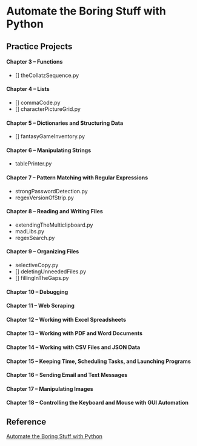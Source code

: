 # Automate the Boring Stuff with Python

## Practice Projects

#### Chapter 3 – Functions
- [] theCollatzSequence.py

#### Chapter 4 – Lists
- [] commaCode.py
- [] characterPictureGrid.py

#### Chapter 5 – Dictionaries and Structuring Data
- [] fantasyGameInventory.py

#### Chapter 6 – Manipulating Strings
- tablePrinter.py

#### Chapter 7 – Pattern Matching with Regular Expressions
- strongPasswordDetection.py
- regexVersionOfStrip.py

#### Chapter 8 – Reading and Writing Files
- extendingTheMulticlipboard.py
- madLibs.py
- regexSearch.py

#### Chapter 9 – Organizing Files
- selectiveCopy.py
- [] deletingUnneededFiles.py
- [] fillingInTheGaps.py

#### Chapter 10 – Debugging

#### Chapter 11 – Web Scraping

#### Chapter 12 – Working with Excel Spreadsheets

#### Chapter 13 – Working with PDF and Word Documents

#### Chapter 14 – Working with CSV Files and JSON Data

#### Chapter 15 – Keeping Time, Scheduling Tasks, and Launching Programs

#### Chapter 16 – Sending Email and Text Messages

#### Chapter 17 – Manipulating Images

#### Chapter 18 – Controlling the Keyboard and Mouse with GUI Automation


## Reference

[Automate the Boring Stuff with Python](https://automatetheboringstuff.com "Automate the Boring Stuff with Python")
